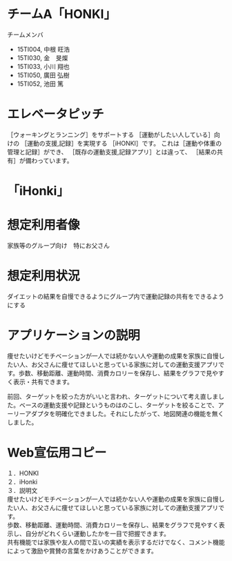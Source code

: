 # チームA「HONKI」
チームメンバ
- 15TI004, 中根 旺浩
- 15TI030, 金　旻燦
- 15TI033, 小川 翔也
- 15TI050, 廣田 弘樹
- 15TI052, 池田 篤

# エレベータピッチ
［ウォーキングとランニング］をサポートする
［運動がしたい人している］向けの
［運動の支援,記録］を実現する
［iHONKI］です。
これは［運動や体重の管理と記録］ができ、
［既存の運動支援,記録アプリ］とは違って、
［結果の共有］が備わっています。


# 「iHonki」

# 想定利用者像
家族等のグループ向け　特にお父さん

# 想定利用状況
ダイエットの結果を自慢できるようにグループ内で運動記録の共有をできるようにする

# アプリケーションの説明
痩せたいけどモチベーションが一人では続かない人や運動の成果を家族に自慢したい人、お父さんに痩せてほしいと思っている家族に対しての運動支援アプリです。歩数、移動距離、運動時間、消費カロリーを保存し、結果をグラフで見やすく表示・共有できます。

前回、ターゲットを絞った方がいいと言われ、ターゲットについて考え直しました。ベースの運動支援や記録というものはのこし、ターゲットを絞ることで、アーリーアダプタを明確化できました。それにしたがって、地図関連の機能を無くしました。

# Web宣伝用コピー
１．HONKI  
２．iHonki  
３．説明文   
痩せたいけどモチベーションが一人では続かない人や運動の成果を家族に自慢したい人、お父さんに痩せてほしいと思っている家族に対しての運動支援アプリです。   
歩数、移動距離、運動時間、消費カロリーを保存し、結果をグラフで見やすく表示し、自分がどれくらい運動したかを一目で把握できます。   
共有機能では家族や友人の間で互いの実績を表示するだけでなく、コメント機能によって激励や賞賛の言葉をかけあうことができます。   
